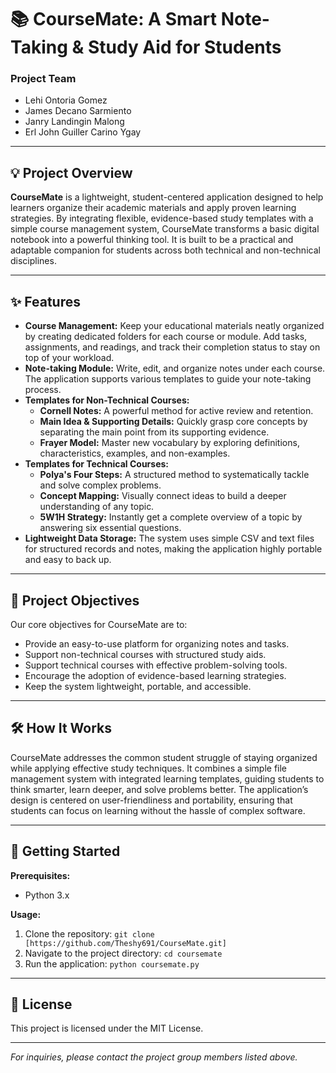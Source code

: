 # 📚 CourseMate: A Smart Note-Taking & Study Aid for Students

### Project Team
* Lehi Ontoria Gomez
* James Decano Sarmiento
* Janry Landingin Malong
* Erl John Guiller Carino Ygay

---

## 💡 Project Overview

**CourseMate** is a lightweight, student-centered application designed to help learners organize their academic materials and apply proven learning strategies. By integrating flexible, evidence-based study templates with a simple course management system, CourseMate transforms a basic digital notebook into a powerful thinking tool. It is built to be a practical and adaptable companion for students across both technical and non-technical disciplines.

---

## ✨ Features

* **Course Management:** Keep your educational materials neatly organized by creating dedicated folders for each course or module. Add tasks, assignments, and readings, and track their completion status to stay on top of your workload.
* **Note-taking Module:** Write, edit, and organize notes under each course. The application supports various templates to guide your note-taking process.
* **Templates for Non-Technical Courses:**
    * **Cornell Notes:** A powerful method for active review and retention.
    * **Main Idea & Supporting Details:** Quickly grasp core concepts by separating the main point from its supporting evidence.
    * **Frayer Model:** Master new vocabulary by exploring definitions, characteristics, examples, and non-examples.
* **Templates for Technical Courses:**
    * **Polya's Four Steps:** A structured method to systematically tackle and solve complex problems.
    * **Concept Mapping:** Visually connect ideas to build a deeper understanding of any topic.
    * **5W1H Strategy:** Instantly get a complete overview of a topic by answering six essential questions.
* **Lightweight Data Storage:** The system uses simple CSV and text files for structured records and notes, making the application highly portable and easy to back up.

---

## 🎯 Project Objectives

Our core objectives for CourseMate are to:

* Provide an easy-to-use platform for organizing notes and tasks.
* Support non-technical courses with structured study aids.
* Support technical courses with effective problem-solving tools.
* Encourage the adoption of evidence-based learning strategies.
* Keep the system lightweight, portable, and accessible.

---

## 🛠️ How It Works

CourseMate addresses the common student struggle of staying organized while applying effective study techniques. It combines a simple file management system with integrated learning templates, guiding students to think smarter, learn deeper, and solve problems better. The application’s design is centered on user-friendliness and portability, ensuring that students can focus on learning without the hassle of complex software.

---

## 🚀 Getting Started

**Prerequisites:**
* Python 3.x

**Usage:**
1.  Clone the repository:
    `git clone [https://github.com/Theshy691/CourseMate.git]`
2.  Navigate to the project directory:
    `cd coursemate`
3.  Run the application:
    `python coursemate.py`

---

## 📄 License

This project is licensed under the MIT License.

---

*For inquiries, please contact the project group members listed above.*